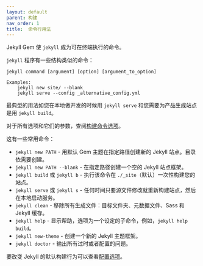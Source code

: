 ```yaml
---
layout: default
parent: 构建
nav_order: 1
title:  命令行用法
---
```


Jekyll Gem 使 `jekyll` 成为可在终端执行的命令。

`jekyll` 程序有一些结构类似的命令：

```
jekyll command [argument] [option] [argument_to_option]

Examples:
    jekyll new site/ --blank
    jekyll serve --config _alternative_config.yml
```

最典型的用法如您在本地做开发的时候用 `jekyll serve` 和您需要为产品生成站点是用 `jekyll build`。

对于所有选项和它们的参数，查阅[构建命令选项](/build/configuration/options/#构建命令选项)。

这有一些常用命令：

* `jekyll new PATH` - 用默认 Gem 主题在指定路径创建新的 Jekyll 站点。目录依需要创建。
* `jekyll new PATH --blank` - 在指定路径创建一个空的 Jekyll 站点框架。
* `jekyll build` 或 `jekyll b` -  执行该命令在 `./_site`（默认）一次性构建您的站点。
* `jekyll serve` 或 `jekyll s` - 任何时间只要源文件修改就重新构建站点，然后在本地启动服务。
* `jekyll clean` - 移除所有生成文件：目标文件夹、元数据文件、Sass 和 Jekyll 缓存。
* `jekyll help` - 显示帮助，选项为一个设定的子命令，例如，`jekyll help build`。
* `jekyll new-theme` - 创建一个新的 Jekyll 主题框架。
* `jekyll doctor` - 输出所有过时或者配置的问题。

要改变 Jekyll 的默认构建行为可以查看[配置选项](/build/configuration/)。

